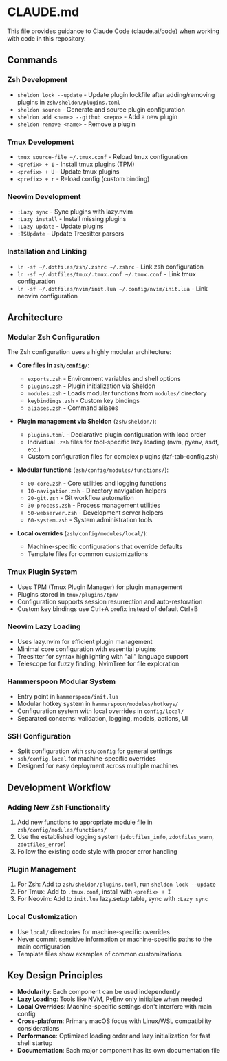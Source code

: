 # CLAUDE.md

This file provides guidance to Claude Code (claude.ai/code) when working with code in this repository.

## Commands

### Zsh Development
- `sheldon lock --update` - Update plugin lockfile after adding/removing plugins in `zsh/sheldon/plugins.toml`
- `sheldon source` - Generate and source plugin configuration
- `sheldon add <name> --github <repo>` - Add a new plugin
- `sheldon remove <name>` - Remove a plugin

### Tmux Development
- `tmux source-file ~/.tmux.conf` - Reload tmux configuration
- `<prefix> + I` - Install tmux plugins (TPM)
- `<prefix> + U` - Update tmux plugins
- `<prefix> + r` - Reload config (custom binding)

### Neovim Development
- `:Lazy sync` - Sync plugins with lazy.nvim
- `:Lazy install` - Install missing plugins
- `:Lazy update` - Update plugins
- `:TSUpdate` - Update Treesitter parsers

### Installation and Linking
- `ln -sf ~/.dotfiles/zsh/.zshrc ~/.zshrc` - Link zsh configuration
- `ln -sf ~/.dotfiles/tmux/.tmux.conf ~/.tmux.conf` - Link tmux configuration
- `ln -sf ~/.dotfiles/nvim/init.lua ~/.config/nvim/init.lua` - Link neovim configuration

## Architecture

### Modular Zsh Configuration
The Zsh configuration uses a highly modular architecture:

- **Core files in `zsh/config/`**:
  - `exports.zsh` - Environment variables and shell options
  - `plugins.zsh` - Plugin initialization via Sheldon
  - `modules.zsh` - Loads modular functions from `modules/` directory
  - `keybindings.zsh` - Custom key bindings
  - `aliases.zsh` - Command aliases

- **Plugin management via Sheldon** (`zsh/sheldon/`):
  - `plugins.toml` - Declarative plugin configuration with load order
  - Individual `.zsh` files for tool-specific lazy loading (nvm, pyenv, asdf, etc.)
  - Custom configuration files for complex plugins (fzf-tab-config.zsh)

- **Modular functions** (`zsh/config/modules/functions/`):
  - `00-core.zsh` - Core utilities and logging functions
  - `10-navigation.zsh` - Directory navigation helpers
  - `20-git.zsh` - Git workflow automation
  - `30-process.zsh` - Process management utilities
  - `50-webserver.zsh` - Development server helpers
  - `60-system.zsh` - System administration tools

- **Local overrides** (`zsh/config/modules/local/`):
  - Machine-specific configurations that override defaults
  - Template files for common customizations

### Tmux Plugin System
- Uses TPM (Tmux Plugin Manager) for plugin management
- Plugins stored in `tmux/plugins/tpm/`
- Configuration supports session resurrection and auto-restoration
- Custom key bindings use Ctrl+A prefix instead of default Ctrl+B

### Neovim Lazy Loading
- Uses lazy.nvim for efficient plugin management
- Minimal core configuration with essential plugins
- Treesitter for syntax highlighting with "all" language support
- Telescope for fuzzy finding, NvimTree for file exploration

### Hammerspoon Modular System
- Entry point in `hammerspoon/init.lua`
- Modular hotkey system in `hammerspoon/modules/hotkeys/`
- Configuration system with local overrides in `config/local/`
- Separated concerns: validation, logging, modals, actions, UI

### SSH Configuration
- Split configuration with `ssh/config` for general settings
- `ssh/config.local` for machine-specific overrides
- Designed for easy deployment across multiple machines

## Development Workflow

### Adding New Zsh Functionality
1. Add new functions to appropriate module file in `zsh/config/modules/functions/`
2. Use the established logging system (`zdotfiles_info`, `zdotfiles_warn`, `zdotfiles_error`)
3. Follow the existing code style with proper error handling

### Plugin Management
1. For Zsh: Add to `zsh/sheldon/plugins.toml`, run `sheldon lock --update`
2. For Tmux: Add to `.tmux.conf`, install with `<prefix> + I`
3. For Neovim: Add to `init.lua` lazy.setup table, sync with `:Lazy sync`

### Local Customization
- Use `local/` directories for machine-specific overrides
- Never commit sensitive information or machine-specific paths to the main configuration
- Template files show examples of common customizations

## Key Design Principles

- **Modularity**: Each component can be used independently
- **Lazy Loading**: Tools like NVM, PyEnv only initialize when needed
- **Local Overrides**: Machine-specific settings don't interfere with main config
- **Cross-platform**: Primary macOS focus with Linux/WSL compatibility considerations
- **Performance**: Optimized loading order and lazy initialization for fast shell startup
- **Documentation**: Each major component has its own documentation file